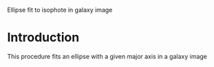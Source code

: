 Ellipse fit to isophote in galaxy image

# Introduction
This procedure fits an ellipse with a given major axis in a galaxy image

